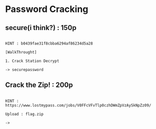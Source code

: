 # Password Cracking

## secure(i think?) : 150p
```

HINT : b0439fae31f8cbba6294af86234d5a28

[WalkThrought]

1. Crack Station Decrypt

-> securepassword
```

## Crack the Zip! : 200p
```

HINT : https://www.lostmypass.com/jobs/V0FFcVFvTlp0czhDWmZpVzAySkNpZz09/

Upload : flag.zip 

->
```
